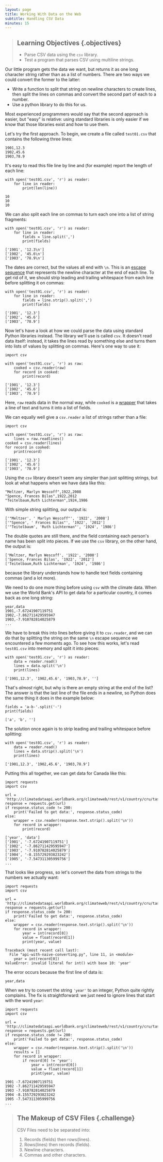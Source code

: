 ```yaml
---
layout: page
title: Working With Data on the Web
subtitle: Handling CSV Data
minutes: 15
---
```

> ## Learning Objectives {.objectives}
>
> *   Parse CSV data using the `csv` library.
> *   Test a program that parses CSV using multiline strings.

Our little program gets the data we want,
but returns it as one long character string rather than as a list of numbers.
There are two ways we could convert the former to the latter:

*   Write a function to split that string on newline characters to create lines,
    then split the lines on commas and convert the second part of each to a number.
*   Use a python library to do this for us.

Most experienced programmers would say that the second approach is easier,
but "easy" is relative:
using standard libraries is only easier if we know that those libraries exist and how to use them.

Let's try the first approach.
To begin,
we create a file called `test01.csv` that contains the following three lines:

~~~
1901,12.3
1902,45.6
1903,78.9
~~~

It's easy to read this file line by line and (for example) report the length of each line:

~~~ {.python}
with open('test01.csv', 'r') as reader:
    for line in reader:
        print(len(line))
~~~
~~~ {.output}
10
10
10
~~~

We can also split each line on commas to turn each one into a list of string fragments:

~~~ {.python}
with open('test01.csv', 'r') as reader:
    for line in reader:
        fields = line.split(',')
        print(fields)
~~~
~~~ {.output}
['1901', '12.3\n']
['1902', '45.6\n']
['1903', '78.9\n']
~~~

The dates are correct,
but the values all end with `\n`.
This is an [escape sequence](reference.html#escape-sequence) that represents
the newline character at the end of each line.
To get rid of it,
we should strip leading and trailing whitespace from each line before splitting it on commas:

~~~ {.python}
with open('test01.csv', 'r') as reader:
    for line in reader:
        fields = line.strip().split(',')
        print(fields)
~~~
~~~ {.output}
['1901', '12.3']
['1902', '45.6']
['1903', '78.9']
~~~

Now let's have a look at how we could parse the data using standard Python libraries instead.
The library we'll use is called `csv`.
It doesn't read data itself:
instead, it takes the lines read by something else and turns them into lists of values by splitting on commas.
Here's one way to use it:

~~~ {.python}
import csv

with open('test01.csv', 'r') as raw:
    cooked = csv.reader(raw)
    for record in cooked:
        print(record)
~~~
~~~ {.ouptut}
['1901', '12.3']
['1902', '45.6']
['1903', '78.9']
~~~

Here,
`raw` reads data in the normal way,
while `cooked` is a [wrapper](reference.html#wrapper)
that takes a line of text and turns it into a list of fields.

We can equally well give a `csv.reader` a list of strings rather than a file:

~~~ {.python}
import csv

with open('test01.csv', 'r') as raw:
    lines = raw.readlines()
cooked = csv.reader(lines)
for record in cooked:
    print(record)
~~~
~~~ {.output}
['1901', '12.3']
['1902', '45.6']
['1903', '78.9']
~~~

Using the `csv` library doesn't seem any simpler than just splitting strings,
but look at what happens when we have data like this:

~~~
"Meltzer, Marlyn Wescoff",1922,2008
"Spence, Frances Bilas",1922,2012
"Teitelbaum,Ruth Lichterman",1924,1986
~~~

With simple string splitting, our output is:

~~~ {.output}
['"Meltzer', ' Marlyn Wescoff"', '1922', '2008']
['"Spence', ' Frances Bilas"', '1922', '2012']
['"Teitelbaum', 'Ruth Lichterman"', '1924', '1986']
~~~

The double quotes are still there,
and the field containing each person's name has been split into pieces.
If we use the `csv` library,
on the other hand,
the output is:

~~~ {.output}
['Meltzer, Marlyn Wescoff', '1922', '2008']
['Spence, Frances Bilas', '1922', '2012']
['Teitelbaum,Ruth Lichterman', '1924', '1986']
~~~

because the library understands how to handle text fields containing commas
(and a lot more).

We need to do one more thing before using `csv` with the climate data.
When we use the World Bank's API to get data for a particular country,
it comes back as one long string:

~~~
year,data
1901,-7.67241907119751
1902,-7.862711429595947
1903,-7.910782814025879
...
~~~

We have to break this into lines before giving it to `csv.reader`,
and we can do that by splitting the string on the same `\n` escape sequence
we encountered a few moments ago.
To see how this works,
let's read `test01.csv` into memory and split it into pieces:

~~~ {.python}
with open('test01.csv', 'r') as reader:
    data = reader.read()
    lines = data.split('\n')
    print(lines)
~~~
~~~ {.output}
['1901,12.3', '1902,45.6', '1903,78.9', '']
~~~

That's *almost* right, but why is there an empty string at the end of the list?
The answer is that the last line of the file ends in a newline,
so Python does the same thing it does in the example below:

~~~ {.python}
fields = 'a-b-'.split('-')
print(fields)
~~~
~~~ {.output}
['a', 'b', '']
~~~

The solution once again is to strip leading and trailing whitespace before splitting:

~~~ {.python}
with open('test01.csv', 'r') as reader:
    data = reader.read()
    lines = data.strip().split('\n')
    print(lines)
~~~
~~~ {.output}
['1901,12.3', '1902,45.6', '1903,78.9']
~~~

Putting this all together, we can get data for Canada like this:

~~~ {.python}
import requests
import csv

url = 'http://climatedataapi.worldbank.org/climateweb/rest/v1/country/cru/tas/year/CAN.csv'
response = requests.get(url)
if response.status_code != 200:
    print('Failed to get data:', response.status_code)
else:
    wrapper = csv.reader(response.text.strip().split('\n'))
    for record in wrapper:
        print(record)
~~~
~~~ {.output}
['year', 'data']
['1901', '-7.67241907119751']
['1902', '-7.862711429595947']
['1903', '-7.910782814025879']
['1904', '-8.155729293823242']
['1905', '-7.547311305999756']
...
~~~

That looks like progress,
so let's convert the data from strings to the numbers we actually want:

~~~ {.python}
import requests
import csv

url = 'http://climatedataapi.worldbank.org/climateweb/rest/v1/country/cru/tas/year/CAN.csv'
response = requests.get(url)
if response.status_code != 200:
    print('Failed to get data:', response.status_code)
else:
    wrapper = csv.reader(response.text.strip().split('\n'))
    for record in wrapper:
        year = int(record[0])
        value = float(record[1])
        print(year, value)
~~~
~~~ {.error}
Traceback (most recent call last):
  File "api-with-naive-converting.py", line 11, in <module>
    year = int(record[0])
ValueError: invalid literal for int() with base 10: 'year'
~~~

The error occurs because the first line of data is:

~~~
year,data
~~~

When we try to convert the string `'year'` to an integer,
Python quite rightly complains.
The fix is straightforward:
we just need to ignore lines that start with the word `year`:

~~~ {.python}
import requests
import csv

url = 'http://climatedataapi.worldbank.org/climateweb/rest/v1/country/cru/tas/year/CAN.csv'
response = requests.get(url)
if response.status_code != 200:
    print('Failed to get data:', response.status_code)
else:
    wrapper = csv.reader(response.text.strip().split('\n'))
    results = []
    for record in wrapper:
        if record[0] != 'year':
            year = int(record[0])
            value = float(record[1])
            print(year, value)
~~~
~~~ {.output}
1901 -7.67241907119751
1902 -7.862711429595947
1903 -7.910782814025879
1904 -8.155729293823242
1905 -7.547311305999756
...
~~~

> ## The Makeup of CSV Files {.challenge}
>
> CSV Files need to be separated into:
>
> 1.  Records (fields) then rows(lines).
> 2.  Rows(lines) then records (fields).
> 3.  Newline characters.
> 4.  Commas and other characters.
